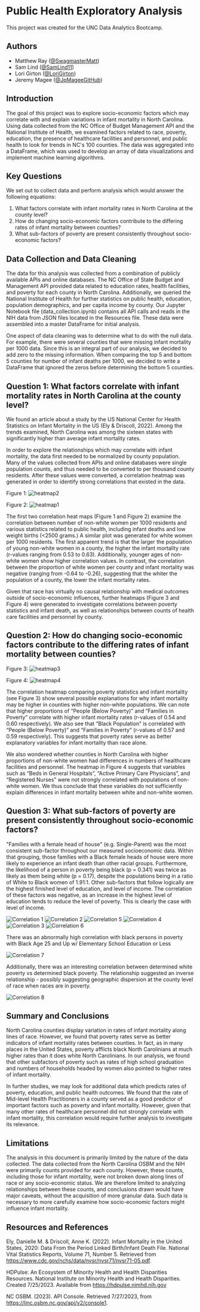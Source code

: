 # Public Health Exploratory Analysis
This project was created for the UNC Data Analytics Bootcamp.

## Authors
- Matthew Ray ([@SwagmasterMatt](https://github.com/SwagmasterMatt))
- Sam Lind ([@SamLind11](https://github.com/SamLind11))
- Lori Girton ([@LoriGirton](https://github.com/lorigirton))
- Jeremy Magee ([@JpMageeGitHub](https://github.com/JpMageeGitHub))

## Introduction

The goal of this project was to explore socio-economic factors which may correlate with and explain variations in infant mortality in North Carolina.  Using data collected from the NC Office of Budget Management API and the National Institute of Health, we examined factors related to race, poverty, education, the presence of healthcare facilities and personnel, and public health to look for trends in NC's 100 counties.  The data was aggregated into a DataFrame, which was used to develop an array of data visualizations and implement machine learning algorithms.  

## Key Questions
We set out to collect data and perform analysis which would answer the following equations:

1.  What factors correlate with infant mortality rates in North Carolina at the county level?
2.	How do changing socio-economic factors contribute to the differing rates of infant mortality between counties?
3.	What sub-factors of poverty are present consistently throughout socio-economic factors?

## Data Collection and Data Cleaning
The data for this analysis was collected from a combination of publicly available APIs and online databases.  The NC Office of State Budget and Management API provided data related to education rates, health facilities, and poverty for each county in North Carolina.  Additionally, we queried the National Institute of Health for further statistics on public health, education, population demographics, and per capita income by county.  Our Jupyter Notebook file (data_collection.ipynb) contains all API calls and reads in the NIH data from JSON files located in the Resources file.  These data were assembled into a master DataFrame for initial analysis.

One aspect of data cleaning was to determine what to do with the null data. For example, there were several counties that were missing infant mortality per 1000 data. Since this is an integral part of our analysis, we decided to add zero to the missing information. When comparing the top 5 and bottom 5 counties for number of infant deaths per 1000, we decided to write a DataFrame that ignored the zeros before determining the bottom 5 counties.

## Question 1: What factors correlate with infant mortality rates in North Carolina at the county level?

We found an article about a study by the US National Center for Health Statistics on Infant Mortality in the US (Ely & Driscoll, 2022). Among the trends examined, North Carolina was among the sixteen states with significantly higher than average infant mortality rates.

In order to explore the relationships which may correlate with infant mortality, the data first needed to be normalized by county population.  Many of the values collected from APIs and online databases were single population counts, and thus needed to be converted to per thousand county residents.  After these values were converted, a correlation heatmap was generated in order to identify strong correlations that existed in the data.

Figure 1: ![heatmap2](https://github.com/SwagmasterMatt/Public-Health-Exploratory-Analysis/assets/131621692/fee25f78-c81c-41dc-b0a9-58731a87dfc1)

Figure 2: ![heatmap1](https://github.com/SwagmasterMatt/Public-Health-Exploratory-Analysis/assets/131621692/6e5eeaec-e9fb-43d2-9722-53381e44e4ec)

The first two correlation heat maps (Figure 1 and Figure 2) examine the correlation between number of non-white women per 1000 residents and various statistics related to public health, including infant deaths and low weight births (<2500 grams.)  A similar plot was generated for white women per 1000 residents.  The first apparent trend is that the larger the population of young non-white women in a county, the higher the infant mortality rate (r-values ranging from 0.53 to 0.63).  Additionally, younger ages of non-white women show higher correlation values.  In contrast, the correlation between the proportion of white women per county and infant mortality was negative (ranging from -0.64 to -0.26), suggesting that the whiter the population of a county, the lower the infant mortality rates.

Given that race has virtually no causal relationship with medical outcomes outside of socio-economic influences, further heatmaps (Figure 3 and Figure 4) were generated to investigate correlations between poverty statistics and infant death, as well as relationships between counts of health care facilities and personnel by county.


## Question 2: How do changing socio-economic factors contribute to the differing rates of infant mortality between counties?

Figure 3: ![heatmap3](https://github.com/SwagmasterMatt/Public-Health-Exploratory-Analysis/assets/131621692/ba8b2abc-109a-47c1-aabf-49a42de47d42)

Figure 4: ![heatmap4](https://github.com/SwagmasterMatt/Public-Health-Exploratory-Analysis/assets/131621692/e655cfcc-cf0f-4ca9-9931-aabc9235afaa)

The correlation heatmap comparing poverty statistics and infant mortality (see Figure 3) show several possible explanations for why infant mortality may be higher in counties with higher non-white populations.  We can note that higher proportions of “People (Below Poverty)” and “Families in Poverty” correlate with higher infant mortality rates (r-values of 0.54 and 0.60 respectively).  We also see that “Black Population” is correlated with “People (Below Poverty)” and “Families in Poverty” (r-values of 0.57 and 0.59 respectively).  This suggests that poverty rates serve as better explanatory variables for infant mortality than race alone.

We also wondered whether counties in North Carolina with higher proportions of non-white women had differences in numbers of healthcare facilities and personnel.  The heatmap in Figure 4 suggests that variables such as “Beds in General Hospitals”, “Active Primary Care Physicians”, and “Registered Nurses” were not strongly correlated with populations of non-white women.  We thus conclude that these variables do not sufficiently explain differences in infant mortality between white and non-white women.

## Question 3: What sub-factors of poverty are present consistently throughout socio-economic factors?

"Families with a female head of house" (e.g. Single-Parent) was the most consistent sub-factor throughout our measured socioeconomic data. Within that grouping, those families with a Black female heads of house were more likely to experience an infant death than other racial groups.  Furthermore, the likelihood of a person in poverty being black (p = 0.341) was twice as likely as them being white (p = 0.17), despite the populations being in a ratio of White to Black women of 1.91:1. Other sub-factors that follow logically are the highest finished level of education, and level of income. The correlation of these factors was negative, as an increase in the highest level of education tends to reduce the level of poverty. This is clearly the case with level of income.

![Correlation 1](https://github.com/SwagmasterMatt/Public-Health-Exploratory-Analysis/assets/133460903/84f90e6f-dbee-4da0-b6a7-f17d36e7221e)
![Correlation 2](https://github.com/SwagmasterMatt/Public-Health-Exploratory-Analysis/assets/133460903/d3094610-fda3-4cf6-a4f6-e9c2b0189929)
![Correlation 5](https://github.com/SwagmasterMatt/Public-Health-Exploratory-Analysis/assets/133460903/d4266c1a-6f9f-487a-9d3d-6c7b8874d62c)
![Correlation 4](https://github.com/SwagmasterMatt/Public-Health-Exploratory-Analysis/assets/133460903/141272b9-c6d9-4951-b6bc-7bd4c6845b53)
![Correlation 3](https://github.com/SwagmasterMatt/Public-Health-Exploratory-Analysis/assets/133460903/666f4c82-a5d9-46e0-996f-062e58267a1a)
![Correlation 6](https://github.com/SwagmasterMatt/Public-Health-Exploratory-Analysis/assets/133460903/ee424cb8-d729-46d3-820e-15b3a120a713)

There was an abnormally high correlation with black persons in poverty with Black Age 25 and Up w/ Elementary School Education or Less

![Correlation 7](https://github.com/SwagmasterMatt/Public-Health-Exploratory-Analysis/assets/133460903/5e26673b-27fb-4765-83d3-9d780dd8bb4d)

Additionally, there was an interesting correlation between determined white poverty vs determined black poverty. The relationship suggested an inverse relationship - possibly suggesting geographic dispersion at the county level of race when races are in poverty.

![Correlation 8](https://github.com/SwagmasterMatt/Public-Health-Exploratory-Analysis/assets/133460903/43b9e6ef-548d-4035-a513-496e5182fa1f)

## Summary and Conclusions

North Carolina counties display variation in rates of infant mortality along lines of race.  However, we found that poverty rates serve as better indicators of infant mortality rates between counties.  In fact, as in many places in the United States, poverty afflicts black North Carolinians at much higher rates than it does white North Carolinians.  In our analysis, we found that other subfactors of poverty such as rates of high school graduation and numbers of households headed by women also pointed to higher rates of infant mortality.  

In further studies, we may look for additional data which predicts rates of poverty, education, and public health outcomes.  We found that the rate of Mid-level Health Practitioners in a county served as a good predictor of important factors such as poverty and infant mortality.  However, given that many other rates of healthcare personnel did not strongly correlate with infant mortality, this correlation would require further analysis to investigate its relevance.

## Limitations

The analysis in this document is primarily limited by the nature of the data collected.  The data collected from the North Carolina OSBM and the NIH were primarily counts provided for each county.  However, these counts, including those for infant mortality, were not broken down along lines of race or any socio-economic status.  We are therefore limited to analyzing relationships between these counts, and conclusions drawn would have major caveats, without the acquisition of more granular data. Such data is necessary to more carefully examine how socio-economic factors might influence infant mortality.

## Resources and References

Ely, Danielle M. & Driscoll, Anne K. (2022). Infant Mortality in the United States, 2020: Data From the Period Linked Birth/Infant Death File. National Vital Statistics Reports,  Volume 71, Number 5. Retrieved from https://www.cdc.gov/nchs/data/nvsr/nvsr71/nvsr71-05.pdf.

HDPulse: An Ecosystem of Minority Health and Health Disparities Resources. National Institute on Minority Health and Health Disparities. Created 7/25/2023. Available from https://hdpulse.nimhd.nih.gov

NC OSBM. (2023). API Console. Retrieved 7/27/2023, from https://linc.osbm.nc.gov/api/v2/console1.


